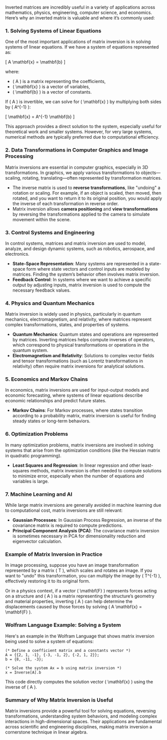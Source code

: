 Inverted matrices are incredibly useful in a variety of applications across mathematics, physics, engineering, computer science, and economics. Here’s why an inverted matrix is valuable and where it’s commonly used:

### 1. **Solving Systems of Linear Equations**

One of the most important applications of matrix inversion is in solving systems of linear equations. If we have a system of equations represented as:

\[
A \mathbf{x} = \mathbf{b}
\]

where:
- \( A \) is a matrix representing the coefficients,
- \( \mathbf{x} \) is a vector of variables,
- \( \mathbf{b} \) is a vector of constants.

If \( A \) is invertible, we can solve for \( \mathbf{x} \) by multiplying both sides by \( A^{-1} \):

\[
\mathbf{x} = A^{-1} \mathbf{b}
\]

This approach provides a direct solution to the system, especially useful for theoretical work and smaller systems. However, for very large systems, numerical methods are typically preferred due to computational efficiency.

### 2. **Data Transformations in Computer Graphics and Image Processing**

Matrix inversions are essential in computer graphics, especially in 3D transformations. In graphics, we apply various transformations to objects—scaling, rotating, translating—often represented by transformation matrices.

- The inverse matrix is used to **reverse transformations**, like "undoing" a rotation or scaling. For example, if an object is scaled, then moved, then rotated, and you want to return it to its original position, you would apply the inverse of each transformation in reverse order.
- Matrix inversion allows **camera positioning** and **view transformations** by reversing the transformations applied to the camera to simulate movement within the scene.

### 3. **Control Systems and Engineering**

In control systems, matrices and matrix inversion are used to model, analyze, and design dynamic systems, such as robotics, aerospace, and electronics.

- **State-Space Representation**: Many systems are represented in a state-space form where state vectors and control inputs are modeled by matrices. Finding the system’s behavior often involves matrix inversion.
- **Feedback Control**: In systems where we want to achieve a specific output by adjusting inputs, matrix inversion is used to compute the necessary feedback values.

### 4. **Physics and Quantum Mechanics**

Matrix inversion is widely used in physics, particularly in quantum mechanics, electromagnetism, and relativity, where matrices represent complex transformations, states, and properties of systems.

- **Quantum Mechanics**: Quantum states and operations are represented by matrices. Inverting matrices helps compute inverses of operators, which correspond to physical transformations or operations in the quantum system.
- **Electromagnetism and Relativity**: Solutions to complex vector fields and tensor transformations (such as Lorentz transformations in relativity) often require matrix inversions for analytical solutions.

### 5. **Economics and Markov Chains**

In economics, matrix inversions are used for input-output models and economic forecasting, where systems of linear equations describe economic relationships and predict future states.

- **Markov Chains**: For Markov processes, where states transition according to a probability matrix, matrix inversion is useful for finding steady states or long-term behaviors.

### 6. **Optimization Problems**

In many optimization problems, matrix inversions are involved in solving systems that arise from the optimization conditions (like the Hessian matrix in quadratic programming).

- **Least Squares and Regression**: In linear regression and other least-squares methods, matrix inversion is often needed to compute solutions to minimize error, especially when the number of equations and variables is large.

### 7. **Machine Learning and AI**

While large matrix inversions are generally avoided in machine learning due to computational cost, matrix inversions are still relevant:

- **Gaussian Processes**: In Gaussian Process Regression, an inverse of the covariance matrix is required to compute predictions.
- **Principal Component Analysis (PCA)**: The covariance matrix inversion is sometimes necessary in PCA for dimensionality reduction and eigenvector calculation.

### Example of Matrix Inversion in Practice

In image processing, suppose you have an image transformation represented by a matrix \( T \), which scales and rotates an image. If you want to "undo" this transformation, you can multiply the image by \( T^{-1} \), effectively restoring it to its original form.

Or in a physics context, if a vector \( \mathbf{F} \) represents forces acting on a structure and \( A \) is a matrix representing the structure’s geometry and material properties, inverting \( A \) can help determine the displacements caused by those forces by solving \( A \mathbf{x} = \mathbf{F} \).

### Wolfram Language Example: Solving a System

Here's an example in the Wolfram Language that shows matrix inversion being used to solve a system of equations:

```wolfram
(* Define a coefficient matrix and a constants vector *)
A = {{2, 1, -1}, {-3, -1, 2}, {-2, 1, 2}};
b = {8, -11, -3};

(* Solve the system Ax = b using matrix inversion *)
x = Inverse[A].b
```

This code directly computes the solution vector \( \mathbf{x} \) using the inverse of \( A \).

### Summary of Why Matrix Inversion is Useful

Matrix inversions provide a powerful tool for solving equations, reversing transformations, understanding system behaviors, and modeling complex interactions in high-dimensional spaces. Their applications are fundamental across scientific and engineering disciplines, making matrix inversion a cornerstone technique in linear algebra.

